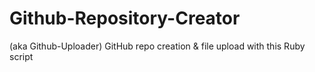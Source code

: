 # Github-Repository-Creator
(aka Github-Uploader) GitHub repo creation &amp; file upload with this Ruby script
